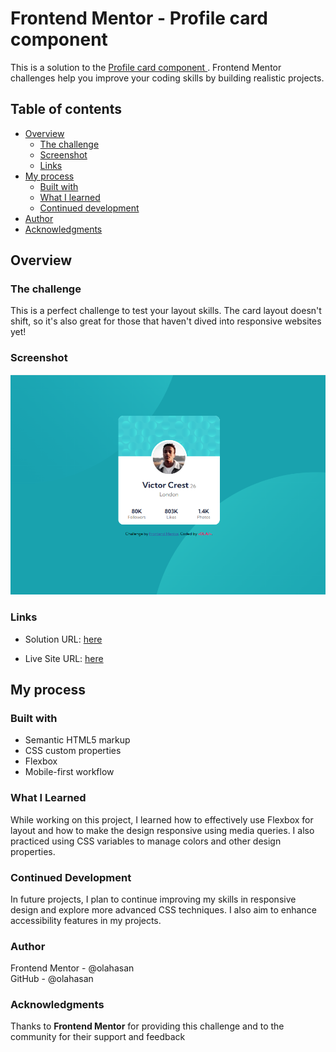 # Frontend Mentor - Profile card component

This is a solution to the [Profile card component
](https://www.frontendmentor.io/challenges/profile-card-component-cfArpWshJ). Frontend Mentor challenges help you improve your coding skills by building realistic projects.

## Table of contents

- [Overview](#overview)
  - [The challenge](#the-challenge)
  - [Screenshot](#screenshot)
  - [Links](#links)
- [My process](#my-process)
  - [Built with](#built-with)
  - [What I learned](#what-i-learned)
  - [Continued development](#continued-development)
- [Author](#author)
- [Acknowledgments](#Acknowledgments)

## Overview

### The challenge

This is a perfect challenge to test your layout skills. The card layout doesn't shift, so it's also great for those that haven't dived into responsive websites yet!

### Screenshot

![Screenshot](./images/screenshot.png)

### Links

- Solution URL: [here](https://github.com/olahasan/HTML_AND_CSS_Frontend-Mentor-very-easy-Profile-card-component)

- Live Site URL: [here](https://olahasan.github.io/HTML_AND_CSS_Frontend-Mentor-very-easy-Profile-card-component/)

## My process

### Built with

- Semantic HTML5 markup
- CSS custom properties
- Flexbox
- Mobile-first workflow

### What I Learned

While working on this project, I learned how to effectively use Flexbox for layout and how to make the design responsive using media queries. I also practiced using CSS variables to manage colors and other design properties.

### Continued Development

In future projects, I plan to continue improving my skills in responsive design and explore more advanced CSS techniques. I also aim to enhance accessibility features in my projects.

### Author

Frontend Mentor - @olahasan<br>
GitHub - @olahasan

### Acknowledgments

Thanks to **Frontend Mentor** for providing this challenge and to the community for their support and feedback
